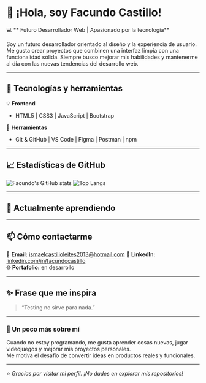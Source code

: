 # 👋 ¡Hola, soy Facundo Castillo!

💻 ** Futuro Desarrollador Web | Apasionado por la tecnología**

Soy un futuro desarrollador orientado al diseño y la experiencia de usuario. Me gusta crear proyectos que combinen una interfaz limpia con una funcionalidad sólida. Siempre busco mejorar mis habilidades y mantenerme al día con las nuevas tendencias del desarrollo web.

---

## 🚀 Tecnologías y herramientas

💡 **Frontend**
- HTML5 | CSS3 | JavaScript | Bootstrap  

🧰 **Herramientas**
- Git & GitHub | VS Code | Figma | Postman | npm  

---

## 📈 Estadísticas de GitHub

![Facundo's GitHub stats](https://github-readme-stats.vercel.app/api?username=facundocastillo98&show_icons=true&theme=tokyonight)
![Top Langs](https://github-readme-stats.vercel.app/api/top-langs/?username=facundocastillo98&layout=compact&theme=tokyonight)

---

## 🌱 Actualmente aprendiendo

---

## 📫 Cómo contactarme
📧 **Email:** ismaelcastilloleites2013@hotmail.com
💼 **LinkedIn:** [linkedin.com/in/facundocastillo](https://linkedin.com/in/facundocastillo)  
🌐 **Portafolio:** en desarrollo

---

## ✨ Frase que me inspira
> “Testing no sirve para nada.”  

---

### 🧩 Un poco más sobre mí
Cuando no estoy programando, me gusta aprender cosas nuevas, jugar videojuegos y mejorar mis proyectos personales.  
Me motiva el desafío de convertir ideas en productos reales y funcionales.

---

⭐ *Gracias por visitar mi perfil. ¡No dudes en explorar mis repositorios!*  
